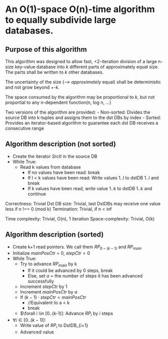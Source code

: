 # An O(1)-space O(n)-time algorithm to equally subdivide large databases.

## Purpose of this algorithm

This algorithm was designed to allow fast, <2-iteration
division of a large n-size key-value database into *k* different parts
of approximately equal size. The parts shall be written to *k* other databases.

The uncertainty of the size (--> *approximately* equal)
shall be deterministic and not grow beyond +-k.

The space consumed by the algorithm may be proportional to *k*,
but not proportial to any n-dependent function(n, log n, ...)

Two versions of the algorithm are provided:
    - Non-sorted: Divides the source DB into k-tuples and assigns them to the dst DBs by index
    - Sorted: Provides an iterator-based algorithm to guarantee each dst DB receives a consecutive range

## Algorithm description (not sorted)

- Create the iterator *SrcIt* in the source DB
- While True:
    - Read k values from database
        - If no values have been read: break
        - If l < k values have been read: Write values 1..l to dstDB 1..l and break
        - If k values have been read, write value 1..k to dstDB 1..k and continue

Correctness: Trivial
Dst DB size: Trivial, last DstDBs may receive one value less if n !== 0 (mod k)
Termination: Trivial, if n < $\inf$

Time complexity: Trivial, O(n), 1 iteration
Space-complexity: Trivial, O(k)

## Algorithm description (sorted)

- Create k+1 read pointers. We call them $RP_{0-(k-1)}$ and $RP_{main}$
- Initialize $mainPosCtr$ = 0, $stepCtr = 0$
- While True:
    - Try to advance $RP_{main}$ by k
        - If it could be advanced by 0 steps, break
        - Else, set $a$ = the number of steps it has been advanced successfully
    - Increment $stepCtr$ by 1
    - Increment $mainPosCtr$ by $a$
    - If $(k-1) \cdot stepCtr < mainPosCtr$
        - //Equivalent to a < k
        - break
    - $\forall i \in [0..(k-1)]: Advance $RP_{i}$ by $i$ steps
- $\forall i \in [0..(k-1)]:$
    - Write value of $RP_{i}$ to DstDB_{i+1}
    - Advanced value